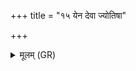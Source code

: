 +++
title = "१५ येन देवा ज्योतिषा"

+++
<details><summary>मूलम् (GR)</summary>

येन देवा ज्योतिषा द्याम् उदायन्  
येनादित्या वसवो येन रुद्राः ।  
येनाङ्गिरसः स्वर् आरुरुहुस्  
तेनोद् अयाव यजमानौ स्वस्ति ॥
</details>